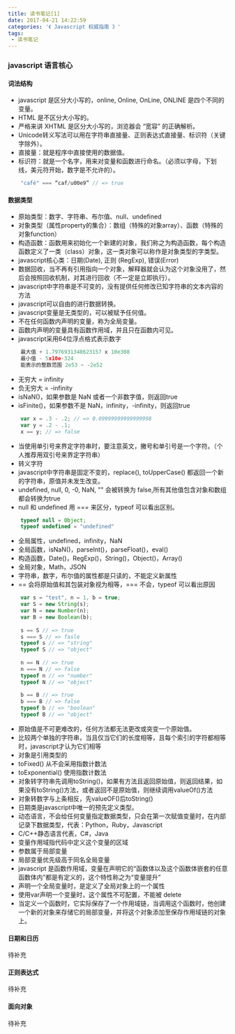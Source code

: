 ```yaml
---
title: 读书笔记[1]
date: 2017-04-21 14:22:59
categories: '《 Javascript 权威指南 》'
tags:
 - 读书笔记
---
```



### javascript 语言核心

#### 词法结构
* javascript 是区分大小写的，online, Online, OnLine, ONLINE 是四个不同的变量。
* HTML 是不区分大小写的。
* 严格来讲 XHTML 是区分大小写的，浏览器会 “宽容” 的正确解析。
* Unicode转义写法可以用在字符串直接量、正则表达式直接量、标识符（关键字除外）。
* 直接量：就是程序中直接使用的数据值。
* 标识符：就是一个名字，用来对变量和函数进行命名。（必须以字母，下划线，美元符开始，数字是不允许的）。

```javascript
	"café" === “caf/u00e9” // => true
```

#### 数据类型
* 原始类型：数字、字符串、布尔值、null、undefined
* 对象类型（属性property的集合）：数组（特殊的对象array）、函数（特殊的对象function）
* 构造函数：函数用来初始化一个新建的对象，我们称之为构造函数，每个构造函数定义了一类（class）对象，这一类对象可以称作是对象类型的字类型。
* javascript核心类：日期(Date), 正则 (RegExp), 错误(Error)
* 数据回收，当不再有引用指向一个对象，解释器就会认为这个对象没用了，然后会按照回收机制，对其进行回收（不一定是立即执行）。
* javascript中字符串是不可变的，没有提供任何修改已知字符串的文本内容的方法
* javascript可以自由的进行数据转换。
* javascript变量是无类型的，可以被赋予任何值。
* 不在任何函数内声明的变量，称为全局变量。
* 函数内声明的变量具有函数作用域，并且只在函数内可见。
* javascript采用64位浮点格式表示数字

```javascript
	最大值 + 1.7976931348623157 x 10e308
	最小值 - 5x10e-324
	能表示的整数范围 2e53 ~ -2e52
```

* 无穷大 = infinity
* 负无穷大 = -infinity
* isNaN()，如果参数是 NaN 或者一个非数字值，则返回true
* isFinite()，如果参数不是 NaN，infinity，-infinity，则返回true

```javascript
	var x = .3 - .2; // => 0.09999999999999998
	var y = .2 - .1;
	x == y; // => false
```

* 当使用单引号来界定字符串时，要注意英文，撇号和单引号是一个字符。（个人推荐用双引号来界定字符串）
* 转义字符
* javascript中字符串是固定不变的，replace(), toUpperCase() 都返回一个新的字符串，原值并未发生改变。
* undefined, null, 0, -0, NaN, "" 会被转换为 false,所有其他值包含对象和数组都会转换为true
* null 和 undefined 用 === 来区分，typeof 可以看出区别。

```javascript
	typeof null = Object;
	typeof undefined = "undefined"
```

* 全局属性，undefined，infinity，NaN
* 全局函数，isNaN()，parseInt()，parseFloat()，eval()
* 构造函数，Date()，RegExp()，String()，Object()，Array()
* 全局对象，Math，JSON
* 字符串，数字，布尔值的属性都是只读的，不能定义新属性
* == 会将原始值和其包装对象视为相等，=== 不会，typeof 可以看出原因

```javascript
	var s = "test", n = 1, b = true;
	var S = new String(s);
	var N = new Number(n);
	var B = new Boolean(b);
	
	s == S // => true
	s === S // => fasle
	typeof s // => "string"
	typeof S // => "object"
	
	n == N // => true
	n === N // => false
	typeof n // => "number"
	typeof N // => "object"
	
	b == B // => true
	b === B // => false
	typeof b // => "boolean"
	typeof B // => "object"
```

* 原始值是不可更难改的，任何方法都无法更改或突变一个原始值。
* 比较两个单独的字符串，当且仅当它们的长度相等，且每个索引的字符都相等时，javascript才认为它们相等
* 对象是引用类型的
* toFixed() 从不会采用指数计数法
* toExponential() 使用指数计数法 
* 对象转字符串先调用toString()，如果有方法且返回原始值，则返回结果，如果没有toString()方法，或者返回不是原始值，则继续调用valueOf()方法
* 对象转数字与上条相反，先valueOF()后toString()
* 日期类是javascript中唯一的预先定义类型。
* 动态语言，不会给任何变量指定数据类型，只会在第一次赋值变量时，在内部记录下数据类型，代表：Python，Ruby，Javascript
* C/C++静态语言代表，C#，Java
* 变量作用域指代码中定义这个变量的区域
* 参数属于局部变量
* 局部变量优先级高于同名全局变量
* javascript 是函数作用域，变量在声明它的“函数体以及这个函数体嵌套的任意函数体内”都是有定义的，这个特性称之为“变量提升”
* 声明一个全局变量时，是定义了全局对象上的一个属性
* 使用var声明一个变量时，这个属性不可配置，不能被 delete
* 当定义一个函数时，它实际保存了一个作用域链，当调用这个函数时，他创建一个新的对象来存储它的局部变量，并将这个对象添加至保存作用域链的对象上。

#### 日期和日历
待补充
#### 正则表达式
待补充
#### 面向对象
待补充













